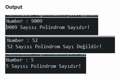 <h3>Output</h3>

<img src="cikti1.png" /><br>
<img src="cikti2.png" /><br>
<img src="cikti3.png" /><br>
